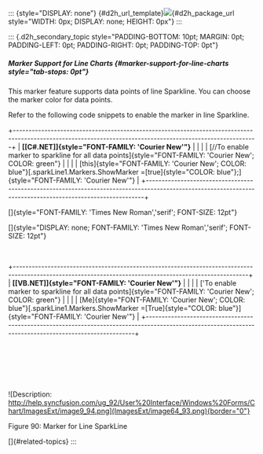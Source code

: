 ::: {style="DISPLAY: none"}
[](ms-xhelp:///?Id=d2h_url_template){#d2h_url_template}![](!package_url!){#d2h_package_url style="WIDTH: 0px; DISPLAY: none; HEIGHT: 0px"}
:::

::: {.d2h_secondary_topic style="PADDING-BOTTOM: 10pt; MARGIN: 0pt; PADDING-LEFT: 0pt; PADDING-RIGHT: 0pt; PADDING-TOP: 0pt"}
##### Marker Support for Line Charts {#marker-support-for-line-charts style="tab-stops: 0pt"}

This marker feature supports data points of line Sparkline. You can choose the marker color for data points.

Refer to the following code snippets to enable the marker in line Sparkline.

+-----------------------------------------------------------------------------------------------------------------------------------------------------------+
| **[\[C#.NET\]]{style="FONT-FAMILY: 'Courier New'"}**                                                                                                      |
|                                                                                                                                                           |
| [//To enable marker to sparkline for all data points]{style="FONT-FAMILY: 'Courier New'; COLOR: green"}                                                   |
|                                                                                                                                                           |
| [this]{style="FONT-FAMILY: 'Courier New'; COLOR: blue"}[.sparkLine1.Markers.ShowMarker =[true]{style="COLOR: blue"};]{style="FONT-FAMILY: 'Courier New'"} |
+-----------------------------------------------------------------------------------------------------------------------------------------------------------+

[]{style="FONT-FAMILY: 'Times New Roman','serif'; FONT-SIZE: 12pt"} 

[]{style="DISPLAY: none; FONT-FAMILY: 'Times New Roman','serif'; FONT-SIZE: 12pt"} 

 

+--------------------------------------------------------------------------------------------------------------------------------------------------------+
| **[\[VB.NET\]]{style="FONT-FAMILY: 'Courier New'"}**                                                                                                   |
|                                                                                                                                                        |
| [\'To enable marker to sparkline for all data points]{style="FONT-FAMILY: 'Courier New'; COLOR: green"}                                                |
|                                                                                                                                                        |
| [Me]{style="FONT-FAMILY: 'Courier New'; COLOR: blue"}[.sparkLine1.Markers.ShowMarker =[True]{style="COLOR: blue"}]{style="FONT-FAMILY: 'Courier New'"} |
+--------------------------------------------------------------------------------------------------------------------------------------------------------+

 

 

 

![Description: http://help.syncfusion.com/ug_92/User%20Interface/Windows%20Forms/Chart/ImagesExt/image9_94.png](ImagesExt/image64_93.png){border="0"}

Figure 90: Marker for Line SparkLine

[]{#related-topics}
:::
